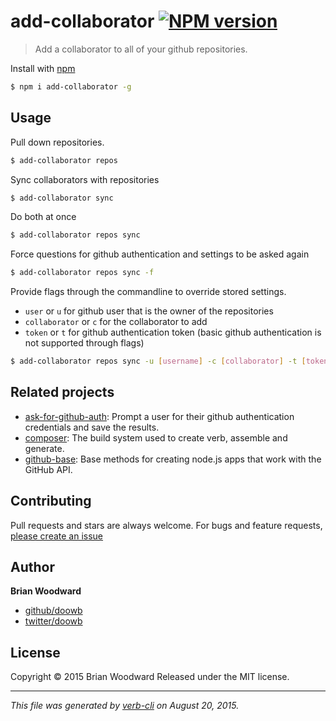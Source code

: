 # add-collaborator [![NPM version](https://badge.fury.io/js/add-collaborator.svg)](http://badge.fury.io/js/add-collaborator)

> Add a collaborator to all of your github repositories.

Install with [npm](https://www.npmjs.com/)

```sh
$ npm i add-collaborator -g
```

## Usage

Pull down repositories.

```sh
$ add-collaborator repos
```

Sync collaborators with repositories

```sh
$ add-collaborator sync
```

Do both at once

```sh
$ add-collaborator repos sync
```

Force questions for github authentication and settings to be asked again

```sh
$ add-collaborator repos sync -f
```

Provide flags through the commandline to override stored settings.

* `user` or `u` for github user that is the owner of the repositories
* `collaborator` or `c` for the collaborator to add
* `token` or `t` for github authentication token (basic github authentication is not supported through flags)

```sh
$ add-collaborator repos sync -u [username] -c [collaborator] -t [token]
```

## Related projects

<!-- add an array of related projects, then un-escape the helper -->

* [ask-for-github-auth](https://github.com/doowb/ask-for-github-auth): Prompt a user for their github authentication credentials and save the results.
* [composer](https://github.com/jonschlinkert/composer): The build system used to create verb, assemble and generate.
* [github-base](https://github.com/jonschlinkert/github-base): Base methods for creating node.js apps that work with the GitHub API.

## Contributing

Pull requests and stars are always welcome. For bugs and feature requests, [please create an issue](https://github.com/doowb/add-collaborator/issues/new)

## Author

**Brian Woodward**

+ [github/doowb](https://github.com/doowb)
+ [twitter/doowb](http://twitter.com/doowb)

## License

Copyright © 2015 Brian Woodward
Released under the MIT license.

***

_This file was generated by [verb-cli](https://github.com/assemble/verb-cli) on August 20, 2015._